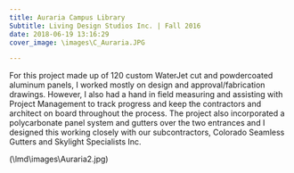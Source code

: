 ```yaml
---
title: Auraria Campus Library
Subtitle: Living Design Studios Inc. | Fall 2016
date: 2018-06-19 13:16:29
cover_image: \images\C_Auraria.JPG

---
```

For this project made up of 120 custom WaterJet cut and powdercoated aluminum panels, I worked mostly on design and approval/fabrication drawings. However, I also had a hand in field measuring and assisting with Project Management to track progress and keep the contractors and architect on board throughout the process. The project also incorporated a polycarbonate panel system and gutters over the two entrances and I designed this working closely with our subcontractors, Colorado Seamless Gutters and Skylight Specialists Inc.

(\lmd\images\Auraria2.jpg)
